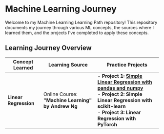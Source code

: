 # Machine Learning Journey

Welcome to my Machine Learning Learning Path repository! This repository documents my journey through various ML concepts, the sources where I learned them, and the projects I've completed to apply these concepts.

## Learning Journey Overview

| Concept Learned | Learning Source | Practice Projects |
|-----------------|-----------------|---------------------|
| **Linear Regression** | Online Course: **"Machine Learning" by Andrew Ng** | - **Project 1: [Simple Linear Regression with pandas and numpy](https://github.com/mshojaei77/ML-Journey/blob/main/Linear_Regression1.ipynb)**<br>- **Project 2: Simple Linear Regression with scikit-learn**<br>- **Project 3: Linear Regression with PyTorch** |

